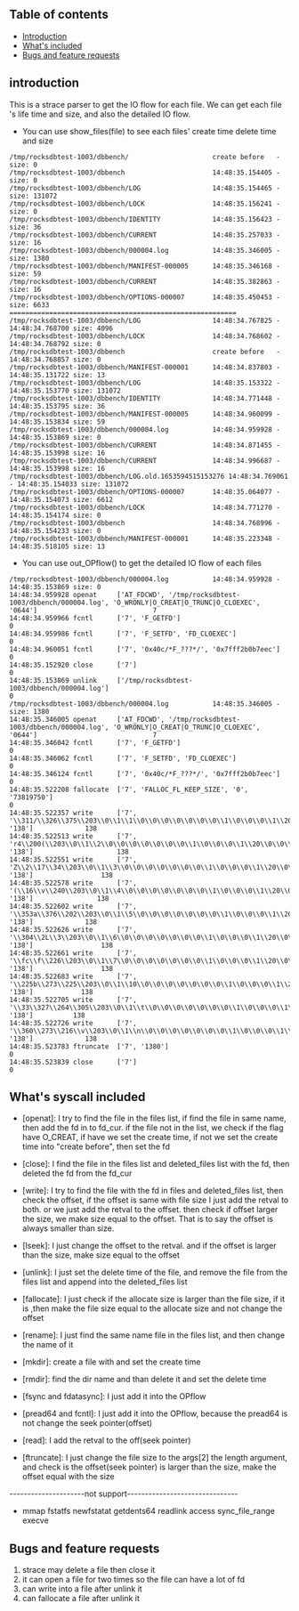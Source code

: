 ## Table of contents

- [Introduction](#introduction)
- [What's included](#whats-included)
- [Bugs and feature requests](#bugs-and-feature-requests)


## introduction

This is a strace parser to get the IO flow for each file. We can get each file 's life time and size, and also the detailed IO flow.

- You can use show_files(file) to see each files' create time delete time and size  
```text
/tmp/rocksdbtest-1003/dbbench/                     create before   -                 size: 0                   
/tmp/rocksdbtest-1003/dbbench                      14:48:35.154405 -                 size: 0                   
/tmp/rocksdbtest-1003/dbbench/LOG                  14:48:35.154465 -                 size: 131072              
/tmp/rocksdbtest-1003/dbbench/LOCK                 14:48:35.156241 -                 size: 0                   
/tmp/rocksdbtest-1003/dbbench/IDENTITY             14:48:35.156423 -                 size: 36                  
/tmp/rocksdbtest-1003/dbbench/CURRENT              14:48:35.257033 -                 size: 16                  
/tmp/rocksdbtest-1003/dbbench/000004.log           14:48:35.346005 -                 size: 1380                
/tmp/rocksdbtest-1003/dbbench/MANIFEST-000005      14:48:35.346168 -                 size: 59                  
/tmp/rocksdbtest-1003/dbbench/CURRENT              14:48:35.382863 -                 size: 16                  
/tmp/rocksdbtest-1003/dbbench/OPTIONS-000007       14:48:35.450453 -                 size: 6633                
=========================================================
/tmp/rocksdbtest-1003/dbbench/LOG                  14:48:34.767825 - 14:48:34.768700 size: 4096                
/tmp/rocksdbtest-1003/dbbench/LOCK                 14:48:34.768602 - 14:48:34.768792 size: 0                   
/tmp/rocksdbtest-1003/dbbench                      create before   - 14:48:34.768857 size: 0                   
/tmp/rocksdbtest-1003/dbbench/MANIFEST-000001      14:48:34.837803 - 14:48:35.131722 size: 13                  
/tmp/rocksdbtest-1003/dbbench/LOG                  14:48:35.153322 - 14:48:35.153770 size: 131072              
/tmp/rocksdbtest-1003/dbbench/IDENTITY             14:48:34.771448 - 14:48:35.153795 size: 36                  
/tmp/rocksdbtest-1003/dbbench/MANIFEST-000005      14:48:34.960099 - 14:48:35.153834 size: 59                  
/tmp/rocksdbtest-1003/dbbench/000004.log           14:48:34.959928 - 14:48:35.153869 size: 0                   
/tmp/rocksdbtest-1003/dbbench/CURRENT              14:48:34.871455 - 14:48:35.153998 size: 16                  
/tmp/rocksdbtest-1003/dbbench/CURRENT              14:48:34.996687 - 14:48:35.153998 size: 16                  
/tmp/rocksdbtest-1003/dbbench/LOG.old.1653594515153276 14:48:34.769061 - 14:48:35.154033 size: 131072              
/tmp/rocksdbtest-1003/dbbench/OPTIONS-000007       14:48:35.064077 - 14:48:35.154073 size: 6612                
/tmp/rocksdbtest-1003/dbbench/LOCK                 14:48:34.771270 - 14:48:35.154174 size: 0                   
/tmp/rocksdbtest-1003/dbbench                      14:48:34.768996 - 14:48:35.154233 size: 0                   
/tmp/rocksdbtest-1003/dbbench/MANIFEST-000001      14:48:35.223348 - 14:48:35.518105 size: 13  
```
- You can use out_OPflow() to get the detailed IO flow of each files
```text
/tmp/rocksdbtest-1003/dbbench/000004.log           14:48:34.959928 - 14:48:35.153869 size: 0                   
14:48:34.959928 openat     ['AT_FDCWD', '/tmp/rocksdbtest-1003/dbbench/000004.log', 'O_WRONLY|O_CREAT|O_TRUNC|O_CLOEXEC', '0644']                             7         
14:48:34.959966 fcntl      ['7', 'F_GETFD']                                                                                                                   0         
14:48:34.959986 fcntl      ['7', 'F_SETFD', 'FD_CLOEXEC']                                                                                                     0         
14:48:34.960051 fcntl      ['7', '0x40c/*F_???*/', '0x7fff2b0b7eec']                                                                                          0         
14:48:35.152920 close      ['7']                                                                                                                              0         
14:48:35.153869 unlink     ['/tmp/rocksdbtest-1003/dbbench/000004.log']                                                                                       0         
/tmp/rocksdbtest-1003/dbbench/000004.log           14:48:35.346005 -                 size: 1380                
14:48:35.346005 openat     ['AT_FDCWD', '/tmp/rocksdbtest-1003/dbbench/000004.log', 'O_WRONLY|O_CREAT|O_TRUNC|O_CLOEXEC', '0644']                             7         
14:48:35.346042 fcntl      ['7', 'F_GETFD']                                                                                                                   0         
14:48:35.346062 fcntl      ['7', 'F_SETFD', 'FD_CLOEXEC']                                                                                                     0         
14:48:35.346124 fcntl      ['7', '0x40c/*F_???*/', '0x7fff2b0b7eec']                                                                                          0         
14:48:35.522208 fallocate  ['7', 'FALLOC_FL_KEEP_SIZE', '0', '73819750']                                                                                      0         
14:48:35.522357 write      ['7', '\\311/\\326\\375\\203\\0\\1\\1\\0\\0\\0\\0\\0\\0\\0\\1\\0\\0\\0\\1\\20\\0\\0\\0\\0\\0\\0\\0\\000000...', '138']             138       
14:48:35.522513 write      ['7', 'r4\\200(\\203\\0\\1\\2\\0\\0\\0\\0\\0\\0\\0\\1\\0\\0\\0\\1\\20\\0\\0\\0\\0\\0\\0\\0\\001000...', '138']                     138       
14:48:35.522551 write      ['7', 'Z\\2\\17\\34\\203\\0\\1\\3\\0\\0\\0\\0\\0\\0\\0\\1\\0\\0\\0\\1\\20\\0\\0\\0\\0\\0\\0\\0\\002000...', '138']                 138       
14:48:35.522578 write      ['7', '(\\16\\v\\240\\203\\0\\1\\4\\0\\0\\0\\0\\0\\0\\0\\1\\0\\0\\0\\1\\20\\0\\0\\0\\0\\0\\0\\0\\003000...', '138']                138       
14:48:35.522602 write      ['7', '\\353a\\376\\202\\203\\0\\1\\5\\0\\0\\0\\0\\0\\0\\0\\1\\0\\0\\0\\1\\20\\0\\0\\0\\0\\0\\0\\0\\004000...', '138']             138       
14:48:35.522626 write      ['7', '\\304\\2L\\3\\203\\0\\1\\6\\0\\0\\0\\0\\0\\0\\0\\1\\0\\0\\0\\1\\20\\0\\0\\0\\0\\0\\0\\0\\005000...', '138']                 138       
14:48:35.522661 write      ['7', '\\fc\\f\\226\\203\\0\\1\\7\\0\\0\\0\\0\\0\\0\\0\\1\\0\\0\\0\\1\\20\\0\\0\\0\\0\\0\\0\\0\\006000...', '138']                 138       
14:48:35.522683 write      ['7', '\\225b\\273\\225\\203\\0\\1\\10\\0\\0\\0\\0\\0\\0\\0\\1\\0\\0\\0\\1\\20\\0\\0\\0\\0\\0\\0\\0\\007000...', '138']            138       
14:48:35.522705 write      ['7', '\\33\\327\\264\\305\\203\\0\\1\\t\\0\\0\\0\\0\\0\\0\\0\\1\\0\\0\\0\\1\\20\\0\\0\\0\\0\\0\\0\\0\\010000...', '138']          138       
14:48:35.522726 write      ['7', '\\360\\273\\216\\v\\203\\0\\1\\n\\0\\0\\0\\0\\0\\0\\0\\1\\0\\0\\0\\1\\20\\0\\0\\0\\0\\0\\0\\0\\t000...', '138']             138       
14:48:35.523783 ftruncate  ['7', '1380']                                                                                                                      0         
14:48:35.523839 close      ['7']                                                                                                                              0         
```


## What's syscall included

- [openat]: I try to find the file in the files list, if find the file in same name, then add the fd in to fd_cur.
        if the file not in the list, we  check if the flag have O_CREAT, if have we set the create time, if not we set the create time into "create before", then set the fd

- [close]:  I find the file in the files list and deleted_files list with the fd, then deleted the fd from the fd_cur

- [write]:  I try to find the file with the fd in files and deleted_files list, then check the offset, if the offset is same with file size I just add the retval to both.
        or we just add the retval to the offset. then check if offset larger the size, we make size equal to the offset. That is to say the offset is always smaller than size. 

- [lseek]:  I just change the offset to the retval. and if the offset is larger than the size, make size equal to the offset

- [unlink]: I just set the delete time of the file, and remove the file from the files list and append into the deleted_files list

- [fallocate]: I just check if the allocate size is larger than the file size, if it is ,then make the file size equal to the allocate size and not change the offset

- [rename]: I just find the same name file in the files list, and then change the name of it

- [mkdir]: create a file with and set the create time 

- [rmdir]: find the dir name and than delete it and set the delete time

- [fsync and fdatasync]: I just add it into the OPflow

- [pread64 and fcntl]: I just add it into the OPflow, because the pread64 is not change the seek pointer(offset)

- [read]: I add the retval to the off(seek pointer)

- [ftruncate]: I just change the file size to the args[2] the length argument, and check is the offset(seek pointer) is larger than the size, make the offset equal with the size

---------------------not support-------------------------------
- mmap fstatfs newfstatat getdents64 readlink access sync_file_range execve 

## Bugs and feature requests

1. strace may delete a file then close it
2. it can open a file for two times so the file can have a lot of fd
3. can write into a file after unlink it 
4. can fallocate a file after unlink it

